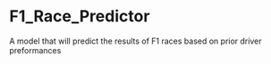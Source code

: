 # F1_Race_Predictor
A model that will predict the results of F1 races based on prior driver preformances
